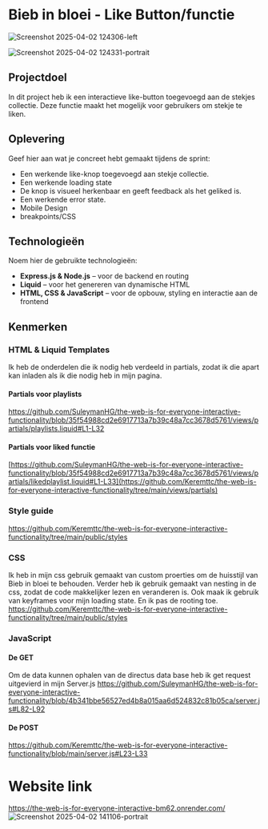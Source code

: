 # Bieb in bloei - Like Button/functie

![Screenshot 2025-04-02 124306-left](https://github.com/user-attachments/assets/9babe06a-267d-47b8-934e-a50e98a797cd)

![Screenshot 2025-04-02 124331-portrait](https://github.com/user-attachments/assets/86cd7270-6758-4f95-9c0d-18e6f9b5dcf8)

## Projectdoel
In dit project heb ik een interactieve like-button toegevoegd aan de stekjes collectie. Deze functie maakt het mogelijk voor gebruikers om stekje te liken.

## Oplevering
Geef hier aan wat je concreet hebt gemaakt tijdens de sprint:
- Een werkende like-knop toegevoegd aan stekje collectie.
- Een werkende loading state
- De knop is visueel herkenbaar en geeft feedback als het geliked is.
- Een werkende error state.
- Mobile Design
- breakpoints/CSS

## Technologieën
Noem hier de gebruikte technologieën:
- **Express.js & Node.js** – voor de backend en routing
- **Liquid** – voor het genereren van dynamische HTML
- **HTML, CSS & JavaScript** – voor de opbouw, styling en interactie aan de frontend

## Kenmerken

### HTML & Liquid Templates
Ik heb de onderdelen die ik nodig heb verdeeld in partials, zodat ik die apart kan inladen als ik die nodig heb in mijn pagina.
#### Partials voor playlists
https://github.com/SuleymanHG/the-web-is-for-everyone-interactive-functionality/blob/35f54988cd2e6917713a7b39c48a7cc3678d5761/views/partials/playlists.liquid#L1-L32

#### Partials voor liked functie
[https://github.com/SuleymanHG/the-web-is-for-everyone-interactive-functionality/blob/35f54988cd2e6917713a7b39c48a7cc3678d5761/views/partials/likedplaylist.liquid#L1-L33](https://github.com/Keremttc/the-web-is-for-everyone-interactive-functionality/tree/main/views/partials)

### Style guide 
https://github.com/Keremttc/the-web-is-for-everyone-interactive-functionality/tree/main/public/styles

### CSS
Ik heb in mijn css gebruik gemaakt van custom proerties om de huisstijl van Bieb in bloei te behouden. Verder heb ik gebruik gemaakt van nesting in de css, zodat de code makkelijker lezen en veranderen is. Ook maak ik gebruik van keyframes voor mijn loading state. En ik pas de rooting toe.
https://github.com/Keremttc/the-web-is-for-everyone-interactive-functionality/tree/main/public/styles


### JavaScript

#### De GET
Om de data kunnen ophalen van de directus data base heb ik get request uitgevierd in mijn Server.js 
https://github.com/SuleymanHG/the-web-is-for-everyone-interactive-functionality/blob/4b341bbe56527ed4b8a015aa6d524832c81b05ca/server.js#L82-L92

#### De POST
https://github.com/Keremttc/the-web-is-for-everyone-interactive-functionality/blob/main/server.js#L23-L33


# Website link
https://the-web-is-for-everyone-interactive-bm62.onrender.com/
![Screenshot 2025-04-02 141106-portrait](https://github.com/user-attachments/assets/58e409cc-333a-4fe3-b87e-f9d2e9e18e34)


